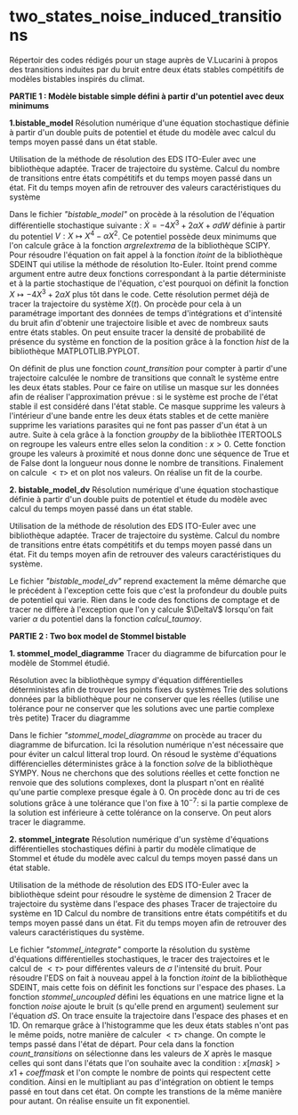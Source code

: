 # two_states_noise_induced_transitions
Répertoir des codes rédigés pour un stage auprès de V.Lucarini à propos des transitions induites par du bruit entre deux états stables compétitifs de modèles bistables inspirés du climat.

**PARTIE 1 : Modèle bistable simple défini à partir d'un potentiel avec deux minimums**

**1.bistable_model** Résolution numérique d'une équation stochastique définie à partir d'un double puits de potentiel et étude du modèle avec calcul du temps moyen passé dans un état stable. 

Utilisation de la méthode de résolution des EDS ITO-Euler avec une bibliothèque adaptée. 
Tracer de trajectoire du système. 
Calcul du nombre de transitions entre états compétitifs et du temps moyen passé dans un état. 
Fit du temps moyen afin de retrouver des valeurs caractéristiques du système

Dans le fichier *"bistable_model"* on procède à la résolution de l'équation différentielle stochastique suivante : $\dot{X} = -4X^3+2\alpha X + \sigma dW$ définie à partir du potentiel $V : X \longmapsto X^4 - \alpha X^2$. Ce potentiel possède deux minimums que l'on calcule grâce à la fonction *argrelextrema* de la bibliothèque SCIPY. Pour résoudre l'équation on fait appel à la fonction *itoint* de la bibliothèque SDEINT qui utilise la méthode de résolution Ito-Euler. Itoint prend comme argument entre autre deux fonctions correspondant à la partie déterministe et à la partie stochastique de l'équation, c'est pourquoi on définit la fonction $X \longmapsto -4X^3+2\alpha X$ plus tôt dans le code. Cette résolution permet déjà de tracer la trajectoire du système $X(t)$. On procède pour cela à un paramétrage important des données de temps d'intégrations et d'intensité du bruit afin d'obtenir une trajectoire lisible et avec de nombreux sauts entre états stables. On peut ensuite tracer la densité de probabilité de présence du système en fonction de la position grâce à la fonction *hist* de la bibliothèque MATPLOTLIB.PYPLOT.

On définit de plus une fonction *count_transition* pour compter à partir d'une trajectoire calculée le nombre de transitions que connaît le système entre les deux états stables. Pour ce faire on utilise un masque sur les données afin de réaliser l'approximation prévue : si le système est proche de l'état stable il est considéré dans l'état stable. Ce masque supprime les valeurs à l'intérieur d'une bande entre les deux états stables et de cette manière supprime les variations parasites qui ne font pas passer d'un état à un autre. Suite à cela grâce à la fonction *groupby* de la bibliothèe ITERTOOLS on regroupe les valeurs entre elles selon la condition : $x>0$. Cette fonction groupe les valeurs à proximité et nous donne donc une séquence de True et de False dont la longueur nous donne le nombre de transitions. 
Finalement on calcule $<\tau>$ et on plot nos valeurs. On réalise un fit de la courbe. 

**2. bistable_model_dv** Résolution numérique d'une équation stochastique définie à partir d'un double puits de potentiel et étude du modèle avec calcul du temps moyen passé dans un état stable. 

Utilisation de la méthode de résolution des EDS ITO-Euler avec une bibliothèque adaptée. 
Tracer de trajectoire du système. 
Calcul du nombre de transitions entre états compétitifs et du temps moyen passé dans un état. 
Fit du temps moyen afin de retrouver des valeurs caractéristiques du système.

Le fichier *"bistable_model_dv"* reprend exactement la même démarche que le précédent à l'exception cette fois que c'est la profondeur du double puits de potentiel qui varie. Rien dans le code des fonctions de comptage et de tracer ne diffère à l'exception que l'on y calcule $\DeltaV$ lorsqu'on fait varier $\alpha$ du potentiel dans la fonction *calcul_taumoy*. 

**PARTIE 2 : Two box model de Stommel bistable**

**1. stommel_model_diagramme** Tracer du diagramme de bifurcation pour le modèle de Stommel étudié. 

Résolution avec la bibliothèque sympy d'équation différentielles déterministes afin de trouver les points fixes du systèmes
Trie des solutions données par la bibliothèque pour ne conserver que les réelles (utilise une tolérance pour ne conserver que les solutions avec une partie complexe très petite)
Tracer du diagramme

Dans le fichier *"stommel_model_diagramme* on procède au tracer du diagramme de bifurcation. Ici la résolution numérique n'est nécessaire que pour éviter un calcul litteral trop lourd. On résoud le système d'équations différencielles déterministes grâce à la fonction *solve* de la bibliothèque SYMPY. Nous ne cherchons que des solutions réelles et cette fonction ne renvoie que des solutions complexes, dont la pluspart n'ont en réalité qu'une partie complexe presque égale à 0. On procède donc au tri de ces solutions grâce à une tolérance que l'on fixe à $10^{-7}$: si la partie complexe de la solution est inférieure à cette tolérance on la conserve. On peut alors tracer le diagramme. 

**2. stommel_integrate** Résolution numérique d'un système d'équations différentielles stochastiques défini à partir du modèle climatique de Stommel et étude du modèle avec calcul du temps moyen passé dans un état stable. 

Utilisation de la méthode de résolution des EDS ITO-Euler avec la bibliothèque sdeint pour résoudre le système de dimension 2
Tracer de trajectoire du système dans l'espace des phases
Tracer de trajectoire du système en 1D
Calcul du nombre de transitions entre états compétitifs et du temps moyen passé dans un état. 
Fit du temps moyen afin de retrouver des valeurs caractéristiques du système.

Le fichier *"stommel_integrate"* comporte la résolution du système d'équations différentielles stochastiques, le tracer des trajectoires et le calcul de $<\tau>$ pour différentes valeurs de $\sigma$ l'intensité du bruit. Pour résoudre l'EDS on fait à nouveau appel à la fonction *itoint* de la bibliothèque SDEINT, mais cette fois on définit les fonctions sur l'espace des phases. La fonction *stommel_uncoupled* défini les équations en une matrice ligne et la fonction *noise* ajoute le bruit (s qu'elle prend en argument) seulement sur l'équation $dS$. On trace ensuite la trajectoire dans l'espace des phases et en 1D. 
On remarque grâce à l'histogramme que les deux états stables n'ont pas le même poids, notre manière de calculer $<\tau>$ change. On compte le temps passé dans l'état de départ. Pour cela dans la fonction *count_transitions* on sélectionne dans les valeurs de $X$ après le masque celles qui sont dans l'états que l'on souhaite avec la condition : $x[mask]>x1+coeffmask$ et l'on compte le nombre de points qui respectent cette condition. Ainsi en le multipliant au pas d'intégration on obtient le temps passé en tout dans cet état. On compte les transtions de la même manière pour autant. On réalise ensuite un fit exponentiel.
